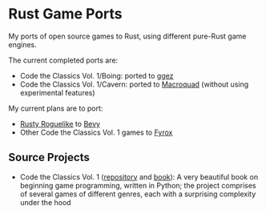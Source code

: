 # Rust Game Ports

My ports of open source games to Rust, using different pure-Rust game engines.

The current completed ports are:

- Code the Classics Vol. 1/Boing: ported to [ggez](https://github.com/ggez/ggez)
- Code the Classics Vol. 1/Cavern: ported to [Macroquad](https://github.com/not-fl3/macroquad) (without using experimental features)

My current plans are to port:

- [Rusty Roguelike](https://github.com/thebracket/HandsOnRust) to [Bevy](https://github.com/bevyengine/bevy)
- Other Code the Classics Vol. 1 games to [Fyrox](https://github.com/FyroxEngine/Fyrox)

## Source Projects

- Code the Classics Vol. 1 ([repository](https://github.com/Wireframe-Magazine/Code-the-Classics) and [book](https://wireframe.raspberrypi.org/books/code-the-classics1)): A very beautiful book on beginning game programming, written in Python; the project comprises of several games of different genres, each with a surprising complexity under the hood
